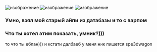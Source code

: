 ![изображение](https://github.com/user-attachments/assets/b5e1d885-8199-4d73-b38b-50ff719a8295)
![изображение](https://github.com/user-attachments/assets/4801bcb9-2b8d-40da-84a2-6d6009101b98)
![изображение](https://github.com/user-attachments/assets/f114f313-12f3-4c8a-8462-d5d75fc25600)
### Умно, взял мой старый айпи из датабазы и то с варпом
### Что ты хотел этим показать, умник?)))
то что ты еблан)))
и кстати далбаеб у меня ник пишется spe3dwagon
